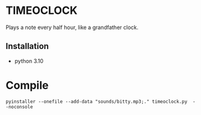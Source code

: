 # TIMEOCLOCK

Plays a note every half hour, like a grandfather clock.

## Installation

- python 3.10

# Compile

`pyinstaller --onefile --add-data "sounds/bitty.mp3;." timeoclock.py  --noconsole`